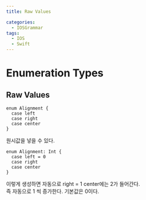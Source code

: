 ```yaml
---
title: Raw Values

categories:
  - IOSGrammar
tags:
  - IOS
  - Swift
---
```


# Enumeration Types

## Raw Values

~~~
enum Alignment {
  case left
  case right
  case center
}
~~~
원시값을 넣을 수 있다.  

~~~
enum Alignment: Int {
  case left = 0
  case right
  case center
}
~~~
이렇게 생성하면 자동으로 right = 1 center에는 2가 들어간다.  
즉 자동으로 1 씩 증가한다. 기본값은 0이다.
